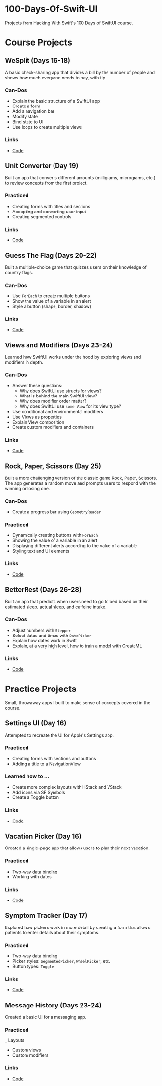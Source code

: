 # 100-Days-Of-Swift-UI
 Projects from Hacking With Swift's 100 Days of SwiftUI course.

# Course Projects

## WeSplit (Days 16-18)
A basic check-sharing app that divides a bill by the number of people and shows how much everyone needs to pay, with tip. 

### Can-Dos
- Explain the basic structure of a SwiftUI app
- Create a form
- Add a navigation bar
- Modify state
- Bind state to UI
- Use loops to create multiple views

### Links 
- <a href="https://github.com/designmedicine/100-Days-Of-Swift-UI/tree/master/01%20-%20WeSplit">Code</a> 


## Unit Converter (Day 19)
Built an app that converts different amounts (milligrams, micrograms, etc.) to review concepts from the first project. 

### Practiced 
- Creating forms with titles and sections
- Accepting and converting user input
- Creating segmented controls 

### Links 
- <a href="https://github.com/designmedicine/100-Days-Of-Swift-UI/tree/master/02%20-%20Unit%20Converter">Code</a>

## Guess The Flag (Days 20-22)
Built a multiple-choice game that quizzes users on their knowledge of country flags. 

### Can-Dos
- Use `ForEach` to create multiple buttons 
- Show the value of a variable in an alert
- Style a button (shape, border, shadow)

### Links 
- <a href="https://github.com/designmedicine/100-Days-Of-Swift-UI/tree/master/03%20-%20Guess%20The%20Flag">Code</a>

## Views and Modifiers (Days 23-24)
Learned how SwiftUI works under the hood by exploring views and modifiers in depth. 

### Can-Dos
- Answer these questions:
    - Why does SwiftUI use structs for views?
    - What is behind the main SwiftUI view?
    - Why does modifier order matter?
    - Why does SwiftUI use `some View` for its view type?
- Use conditional and environmental modifiers
- Use Views as properties
- Explain View composition
- Create custom modifiers and containers

### Links 
- <a href="https://github.com/designmedicine/100-Days-Of-Swift-UI/tree/master/04-%20Views%20and%20Modifiers/Views%20and%20Modifiers">Code</a>

## Rock, Paper, Scissors (Day 25)
Built a more challenging version of the classic game Rock, Paper, Scissors. The app generates a random move and prompts users to respond with the winning or losing one.  

### Can-Dos 
- Create a progress bar using `GeometryReader` 

### Practiced 
- Dynamically creating buttons with `ForEach`  
- Showing the value of a variable in an alert
- Displaying different alerts according to the value of a variable 
- Styling text and UI elements

### Links 
- <a href="https://github.com/designmedicine/100-Days-Of-Swift-UI/tree/master/05%20-%20Rock%2C%20Paper%2C%20Scissors">Code</a>

## BetterRest (Days 26-28)
Built an app that predicts when users need to go to bed based on their estimated sleep, actual sleep, and caffeine intake. 

### Can-Dos 
- Adjust numbers with `Stepper`
- Select dates and times with `DatePicker`
- Explain how dates work in Swift
- Explain, at a very high level, how to train a model with CreateML

### Links 
- <a href="https://github.com/designmedicine/100-Days-Of-Swift-UI/tree/master/06%20-%20BetterRest">Code</a>

# Practice Projects 
Small, throwaway apps I built to make sense of concepts covered in the course. 

## Settings UI (Day 16)
Attempted to recreate the UI for Apple's Settings app.

### Practiced
- Creating forms with sections and buttons
- Adding a title to a NavigationView 

### Learned how to ... 
- Create more complex layouts with HStack and VStack 
- Add icons via SF Symbols 
- Create a Toggle button 

### Links 
- <a href=https://github.com/designmedicine/100-Days-Of-Swift-UI/tree/master/00%20-%20Practice%20Projects/01%20-%20Settings%20UI>Code</a> 

## Vacation Picker (Day 16)
Created a single-page app that allows users to plan their next vacation.

### Practiced 
- Two-way data binding
- Working with dates

### Links 
- <a href="https://github.com/designmedicine/100-Days-Of-Swift-UI/tree/master/00%20-%20Practice%20Projects/02%20-%20Vacation%20Spot%20Picker">Code</a> 

## Symptom Tracker (Day 17)
Explored how pickers work in more detail by creating a form that allows patients to enter details about their symptoms. 

### Practiced
- Two-way data binding
- Picker styles: `SegmentedPicker`, `WheelPicker`, etc.
- Button types: `Toggle`

### Links
- <a href="https://github.com/designmedicine/100-Days-Of-Swift-UI/tree/master/00%20-%20Practice%20Projects/03%20-%20Symptom%20Tracker">Code</a> 

## Message History (Days 23-24)
Created a basic UI for a messaging app. 

### Practiced
_ Layouts 
- Custom views
- Custom modifiers 

### Links
- <a href="https://github.com/designmedicine/100-Days-Of-Swift-UI/tree/master/00%20-%20Practice%20Projects/04%20-%20Message%20History">Code</a> 
